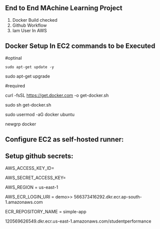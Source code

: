 ## End to End MAchine Learning Project

1. Docker Build checked
2. Github Workflow
3. Iam User In AWS

## Docker Setup In EC2 commands to be Executed

#optinal

    sudo apt-get update -y

sudo apt-get upgrade

#required

curl -fsSL https://get.docker.com -o get-docker.sh

sudo sh get-docker.sh

sudo usermod -aG docker ubuntu

newgrp docker

## Configure EC2 as self-hosted runner:

## Setup github secrets:

AWS_ACCESS_KEY_ID=

AWS_SECRET_ACCESS_KEY=

AWS_REGION = us-east-1

AWS_ECR_LOGIN_URI = demo>>  566373416292.dkr.ecr.ap-south-1.amazonaws.com

ECR_REPOSITORY_NAME = simple-app


120569626549.dkr.ecr.us-east-1.amazonaws.com/studentperformance